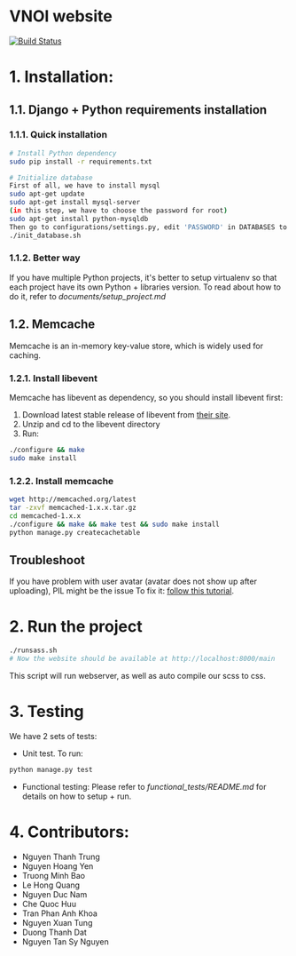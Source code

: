 # VNOI website
[![Build Status](https://travis-ci.org/ngthanhtrung23/vnoiwebsite.svg?branch=master)](https://travis-ci.org/ngthanhtrung23/vnoiwebsite)

# 1. Installation:

## 1.1. Django + Python requirements installation
### 1.1.1. Quick installation

```bash
# Install Python dependency
sudo pip install -r requirements.txt

# Initialize database
First of all, we have to install mysql
sudo apt-get update
sudo apt-get install mysql-server
(in this step, we have to choose the password for root)
sudo apt-get install python-mysqldb
Then go to configurations/settings.py, edit 'PASSWORD' in DATABASES to password of root
./init_database.sh
```

### 1.1.2. Better way
If you have multiple Python projects, it's better to setup virtualenv so that each project have its own Python + libraries version. To read about how to do it, refer to *documents/setup_project.md*

## 1.2. Memcache

Memcache is an in-memory key-value store, which is widely used for caching.

### 1.2.1. Install libevent
Memcache has libevent as dependency, so you should install libevent first:

1. Download latest stable release of libevent from [their site](http://libevent.org/).
2. Unzip and cd to the libevent directory
3. Run:

```bash
./configure && make
sudo make install
```

### 1.2.2. Install memcache

```bash
wget http://memcached.org/latest
tar -zxvf memcached-1.x.x.tar.gz
cd memcached-1.x.x
./configure && make && make test && sudo make install
python manage.py createcachetable
```

## Troubleshoot

If you have problem with user avatar (avatar does not show up after uploading), PIL might be the issue
To fix it: [follow this tutorial](http://stackoverflow.com/questions/15258335/ioerror-decoder-zip-not-available-ubuntu-python-pil).


# 2. Run the project
```bash
./runsass.sh
# Now the website should be available at http://localhost:8000/main
```

This script will run webserver, as well as auto compile our scss to css.

# 3. Testing
We have 2 sets of tests:
- Unit test. To run:
```bash
python manage.py test
```
- Functional testing: Please refer to *functional_tests/README.md* for details on how to setup + run.

# 4. Contributors:

- Nguyen Thanh Trung
- Nguyen Hoang Yen
- Truong Minh Bao
- Le Hong Quang
- Nguyen Duc Nam
- Che Quoc Huu
- Tran Phan Anh Khoa
- Nguyen Xuan Tung
- Duong Thanh Dat
- Nguyen Tan Sy Nguyen
